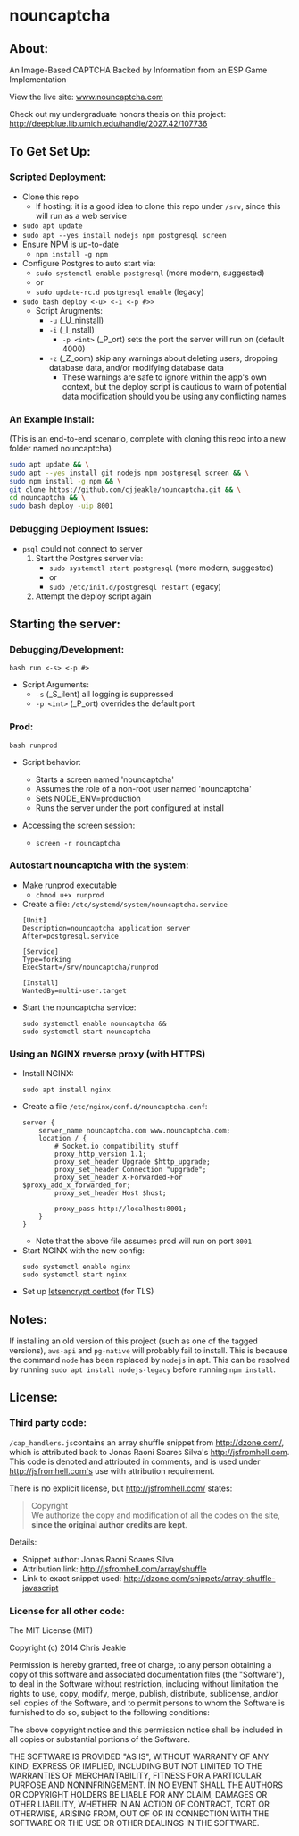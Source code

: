 nouncaptcha
===========

## About:
An Image-Based CAPTCHA Backed by Information from an ESP Game Implementation

View the live site: www.nouncaptcha.com

Check out my undergraduate honors thesis on this project: http://deepblue.lib.umich.edu/handle/2027.42/107736

## To Get Set Up:
### Scripted Deployment:
* Clone this repo
    * If hosting: it is a good idea to clone this repo under `/srv`, since this will run as a web service
* `sudo apt update`
* `sudo apt --yes install nodejs npm postgresql screen`
* Ensure NPM is up-to-date
    * `npm install -g npm`
* Configure Postgres to auto start via:
    * `sudo systemctl enable postgresql` (more modern, suggested)
    * or
    * `sudo update-rc.d postgresql enable` (legacy)
* `sudo bash deploy <-u> <-i <-p #>>`
    * Script Arugments:
        * `-u` (_U_ninstall)
        * `-i` (_I_nstall)
            * `-p <int>` (_P_ort) sets the port the server will run on (default 4000)
        * `-z` (_Z_oom) skip any warnings about deleting users, dropping database data, and/or modifying database data
            * These warnings are safe to ignore within the app's own context, but the deploy script is cautious to warn of potential data modification should you be using any conflicting names

### An Example Install:
(This is an end-to-end scenario, complete with cloning this repo into a new folder named nouncaptcha)
```bash
sudo apt update && \
sudo apt --yes install git nodejs npm postgresql screen && \
sudo npm install -g npm && \
git clone https://github.com/cjjeakle/nouncaptcha.git && \
cd nouncaptcha && \
sudo bash deploy -uip 8001
```

### Debugging Deployment Issues:
* `psql` could not connect to server
    1. Start the Postgres server via:
        * `sudo systemctl start postgresql` (more modern, suggested)
        * or
        * `sudo /etc/init.d/postgresql restart` (legacy)
    1. Attempt the deploy script again

## Starting the server:
### Debugging/Development:
`bash run <-s> <-p #>`

* Script Arguments:
    * `-s` (_S_ilent) all logging is suppressed
    * `-p <int>` (_P_ort) overrides the default port

### Prod:
`bash runprod`

* Script behavior:
    * Starts a screen named 'nouncaptcha'
    * Assumes the role of a non-root user named 'nouncaptcha'
    * Sets NODE_ENV=production
    * Runs the server under the port configured at install

* Accessing the screen session:
    * `screen -r nouncaptcha`

### Autostart nouncaptcha with the system:
* Make runprod executable
    * `chmod u+x runprod`
* Create a file: `/etc/systemd/system/nouncaptcha.service`
    ```
    [Unit]
    Description=nouncaptcha application server
    After=postgresql.service

    [Service]
    Type=forking
    ExecStart=/srv/nouncaptcha/runprod

    [Install]
    WantedBy=multi-user.target
    ```
* Start the nouncaptcha service:
    ```
    sudo systemctl enable nouncaptcha &&
    sudo systemctl start nouncaptcha
    ```

### Using an NGINX reverse proxy (with HTTPS)
* Install NGINX:
    ```
    sudo apt install nginx
    ```
* Create a file `/etc/nginx/conf.d/nouncaptcha.conf`:
    ```
    server {
        server_name nouncaptcha.com www.nouncaptcha.com;
        location / {
            # Socket.io compatibility stuff
            proxy_http_version 1.1;
            proxy_set_header Upgrade $http_upgrade;
            proxy_set_header Connection "upgrade";
            proxy_set_header X-Forwarded-For $proxy_add_x_forwarded_for;
            proxy_set_header Host $host;

            proxy_pass http://localhost:8001;
        }
    }
    ```
    * Note that the above file assumes prod will run on port `8001`
* Start NGINX with the new config:
    ```
    sudo systemctl enable nginx
    sudo systemctl start nginx
    ```
* Set up [letsencrypt certbot](https://www.nginx.com/blog/using-free-ssltls-certificates-from-lets-encrypt-with-nginx/) (for TLS)

## Notes:
If installing an old version of this project (such as one of the tagged versions), `aws-api` and `pg-native` will probably fail to install. 
This is because the command `node` has been replaced by `nodejs` in apt. 
This can be resolved by running `sudo apt install nodejs-legacy` before running `npm install`.

## License:
### Third party code:
`/cap_handlers.js`contains an array shuffle snippet from http://dzone.com/, which is attributed back to Jonas Raoni Soares Silva's http://jsfromhell.com. This code is denoted and attributed in comments, and is used under http://jsfromhell.com's use with attribution requirement.

There is no explicit license, but http://jsfromhell.com/ states:
> Copyright<br/>
> We authorize the copy and modification of all the codes on the site, <strong>since the original author credits are kept</strong>.

Details:
* Snippet author: Jonas Raoni Soares Silva
* Attribution link: http://jsfromhell.com/array/shuffle
* Link to exact snippet used: http://dzone.com/snippets/array-shuffle-javascript

### License for all other code:
The MIT License (MIT)

Copyright (c) 2014 Chris Jeakle

Permission is hereby granted, free of charge, to any person obtaining a copy
of this software and associated documentation files (the "Software"), to deal
in the Software without restriction, including without limitation the rights
to use, copy, modify, merge, publish, distribute, sublicense, and/or sell
copies of the Software, and to permit persons to whom the Software is
furnished to do so, subject to the following conditions:

The above copyright notice and this permission notice shall be included in all
copies or substantial portions of the Software.

THE SOFTWARE IS PROVIDED "AS IS", WITHOUT WARRANTY OF ANY KIND, EXPRESS OR
IMPLIED, INCLUDING BUT NOT LIMITED TO THE WARRANTIES OF MERCHANTABILITY,
FITNESS FOR A PARTICULAR PURPOSE AND NONINFRINGEMENT. IN NO EVENT SHALL THE
AUTHORS OR COPYRIGHT HOLDERS BE LIABLE FOR ANY CLAIM, DAMAGES OR OTHER
LIABILITY, WHETHER IN AN ACTION OF CONTRACT, TORT OR OTHERWISE, ARISING FROM,
OUT OF OR IN CONNECTION WITH THE SOFTWARE OR THE USE OR OTHER DEALINGS IN THE
SOFTWARE.
